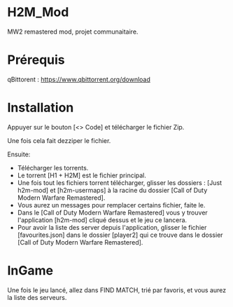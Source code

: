 # H2M_Mod

MW2 remastered mod, projet communaitaire.

# Prérequis

qBittorent : https://www.qbittorrent.org/download

# Installation

Appuyer sur le bouton [<> Code] et télécharger le fichier Zip.

Une fois cela fait dezziper le fichier.

Ensuite: 

- Télécharger les torrents.
- Le torrent [H1 + H2M] est le fichier principal.
- Une fois tout les fichiers torrent télécharger, glisser les dossiers : [Just h2m-mod] et [h2m-usermaps] à la racine du dossier [Call of Duty Modern Warfare Remastered].
- Vous aurez un messages pour remplacer certains fichier, faite le.
- Dans le [Call of Duty Modern Warfare Remastered] vous y trouver l'application [h2m-mod] cliqué dessus et le jeu ce lancera.
- Pour avoir la liste des server depuis l'application, glisser le fichier [favourites.json] dans le dossier [player2] qui ce trouve dans le dossier [Call of Duty Modern Warfare Remastered].

# InGame

Une fois le jeu lancé, allez dans FIND MATCH, trié par favoris, et vous aurez la liste des serveurs.
